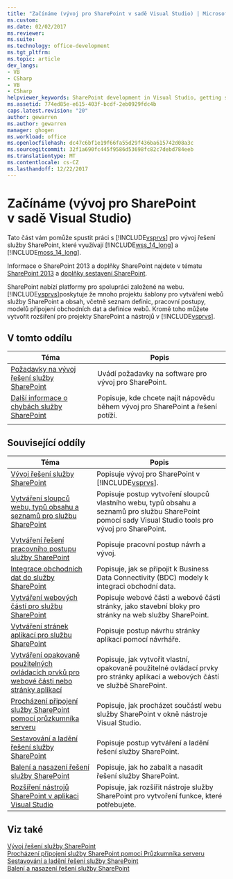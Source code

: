 ```yaml
---
title: "Začínáme (vývoj pro SharePoint v sadě Visual Studio) | Microsoft Docs"
ms.custom: 
ms.date: 02/02/2017
ms.reviewer: 
ms.suite: 
ms.technology: office-development
ms.tgt_pltfrm: 
ms.topic: article
dev_langs:
- VB
- CSharp
- VB
- CSharp
helpviewer_keywords: SharePoint development in Visual Studio, getting started
ms.assetid: 774ed85e-e615-403f-bcdf-2eb0929fdc4b
caps.latest.revision: "20"
author: gewarren
ms.author: gewarren
manager: ghogen
ms.workload: office
ms.openlocfilehash: dc47c6bf1e19f66fa55d29f436ba615742d08a3c
ms.sourcegitcommit: 32f1a690fc445f9586d53698fc82c7debd784eeb
ms.translationtype: MT
ms.contentlocale: cs-CZ
ms.lasthandoff: 12/22/2017
---
```

# <a name="getting-started-sharepoint-development-in-visual-studio"></a>Začínáme (vývoj pro SharePoint v sadě Visual Studio)
  Tato část vám pomůže spustit práci s [!INCLUDE[vsprvs](../sharepoint/includes/vsprvs-md.md)] pro vývoj řešení služby SharePoint, které využívají [!INCLUDE[wss_14_long](../sharepoint/includes/wss-14-long-md.md)] a [!INCLUDE[moss_14_long](../sharepoint/includes/moss-14-long-md.md)].  
  
 Informace o SharePoint 2013 a doplňky SharePoint najdete v tématu [SharePoint 2013](http://msdn.microsoft.com/library/jj162979.aspx) a [doplňky sestavení SharePoint](http://msdn.microsoft.com/library/office/apps/jj163230%28v=office.15%29.aspx).  
  
 SharePoint nabízí platformy pro spolupráci založené na webu. [!INCLUDE[vsprvs](../sharepoint/includes/vsprvs-md.md)]poskytuje že mnoho projektu šablony pro vytváření webů služby SharePoint a obsah, včetně seznam definic, pracovní postupy, modelů připojení obchodních dat a definice webů. Kromě toho můžete vytvořit rozšíření pro projekty SharePoint a nástrojů v [!INCLUDE[vsprvs](../sharepoint/includes/vsprvs-md.md)].  
  
## <a name="in-this-section"></a>V tomto oddílu  
  
|Téma|Popis|  
|-----------|-----------------|  
|[Požadavky na vývoj řešení služby SharePoint](../sharepoint/requirements-for-developing-sharepoint-solutions.md)|Uvádí požadavky na software pro vývoj pro SharePoint.|  
|[Další informace o chybách služby SharePoint](../sharepoint/additional-information-for-sharepoint-errors.md)|Popisuje, kde chcete najít nápovědu během vývoj pro SharePoint a řešení potíží.|  
|||  
  
## <a name="related-sections"></a>Související oddíly  
  
|Téma|Popis|  
|-----------|-----------------|  
|[Vývoj řešení služby SharePoint](../sharepoint/developing-sharepoint-solutions.md)|Popisuje vývoj pro SharePoint v [!INCLUDE[vsprvs](../sharepoint/includes/vsprvs-md.md)].|  
|[Vytváření sloupců webu, typů obsahu a seznamů pro službu SharePoint](../sharepoint/creating-site-columns-content-types-and-lists-for-sharepoint.md)|Popisuje postup vytvoření sloupců vlastního webu, typů obsahu a seznamů pro službu SharePoint pomocí sady Visual Studio tools pro vývoj pro SharePoint.|  
|[Vytváření řešení pracovního postupu služby SharePoint](../sharepoint/creating-sharepoint-workflow-solutions.md)|Popisuje pracovní postup návrh a vývoj.|  
|[Integrace obchodních dat do služby SharePoint](../sharepoint/integrating-business-data-into-sharepoint.md)|Popisuje, jak se připojit k Business Data Connectivity (BDC) modely k integraci obchodní data.|  
|[Vytváření webových částí pro službu SharePoint](../sharepoint/creating-web-parts-for-sharepoint.md)|Popisuje webové části a webové části stránky, jako stavební bloky pro stránky na web služby SharePoint.|  
|[Vytváření stránek aplikací pro službu SharePoint](../sharepoint/creating-application-pages-for-sharepoint.md)|Popisuje postup návrhu stránky aplikací pomocí návrháře.|  
|[Vytváření opakovaně použitelných ovládacích prvků pro webové části nebo stránky aplikací](../sharepoint/creating-reusable-controls-for-web-parts-or-application-pages.md)|Popisuje, jak vytvořit vlastní, opakovaně použitelné ovládací prvky pro stránky aplikací a webových částí ve službě SharePoint.|  
|[Procházení připojení služby SharePoint pomocí průzkumníka serveru](../sharepoint/browsing-sharepoint-connections-using-server-explorer.md)|Popisuje, jak procházet součástí webu služby SharePoint v okně nástroje Visual Studio.|  
|[Sestavování a ladění řešení služby SharePoint](../sharepoint/building-and-debugging-sharepoint-solutions.md)|Popisuje postup vytváření a ladění řešení služby SharePoint.|  
|[Balení a nasazení řešení služby SharePoint](../sharepoint/packaging-and-deploying-sharepoint-solutions.md)|Popisuje, jak ho zabalit a nasadit řešení služby SharePoint.|  
|[Rozšíření nástrojů SharePoint v aplikaci Visual Studio](../sharepoint/extending-the-sharepoint-tools-in-visual-studio.md)|Popisuje, jak rozšířit nástroje služby SharePoint pro vytvoření funkce, které potřebujete.|  
  
## <a name="see-also"></a>Viz také  
 [Vývoj řešení služby SharePoint](../sharepoint/developing-sharepoint-solutions.md)   
 [Procházení připojení služby SharePoint pomocí Průzkumníka serveru](../sharepoint/browsing-sharepoint-connections-using-server-explorer.md)   
 [Sestavování a ladění řešení služby SharePoint](../sharepoint/building-and-debugging-sharepoint-solutions.md)   
 [Balení a nasazení řešení služby SharePoint](../sharepoint/packaging-and-deploying-sharepoint-solutions.md)  
  
  